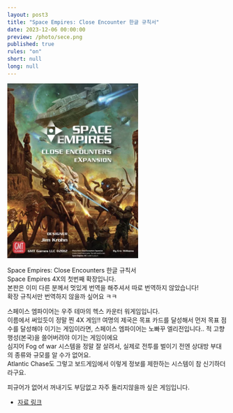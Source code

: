 ```yaml
---
layout: post3
title: "Space Empires: Close Encounter 한글 규칙서"
date: 2023-12-06 00:00:00
preview: /photo/sece.png
published: true
rules: "on"
short: null
long: null
---
```


<img src="/photo/sece.png" width="300">

Space Empires: Close Encounters 한글 규칙서<br>
Space Empires 4X의 첫번째 확장입니다.<br>
본판은 이미 다른 분께서 멋있게 번역을 해주셔서 따로 번역하지 않았습니다!<br>
확장 규칙서만 번역하지 않을까 싶어요 ㅋㅋ<br>

스페이스 엠파이어는 우주 테마의 헥스 카운터 워게임입니다.<br>
이름에서 써있듯이 정말 찐 4X 게임!!
여명의 제국은 목표 카드를 달성해서 먼저 목표 점수를 달성해야 이기는 게임이라면, 스페이스 엠파이어는 노빠꾸 엘리전입니다.. 적 고향 행성(본국)을 쓸어버려야 이기는 게임이에요<br>
심지어 Fog of war 시스템을 정말 잘 살려서, 실제로 전투를 벌이기 전엔 상대방 부대의 종류와 규모를 알 수가 없어요.<br>
Atlantic Chase도 그렇고 보드게임에서 이렇게 정보를 제한하는 시스템이 참 신기하더라구요.<br>

피규어가 없어서 꺼내기도 부담없고 자주 돌리지않을까 싶은 게임입니다.


- [자료 링크](https://daso-bgg.notion.site/Space-Empires-Close-Encounters-f26059aef54943dfa61e0991802920d1?pvs=4)
